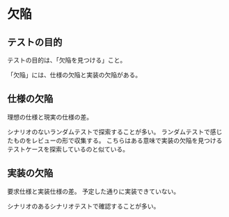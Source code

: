 # 欠陥

## テストの目的

テストの目的は、「欠陥を見つける」こと。

「欠陥」には、仕様の欠陥と実装の欠陥がある。

## 仕様の欠陥

理想の仕様と現実の仕様の差。

シナリオのないランダムテストで探索することが多い。
ランダムテストで感じたものをレビューの形で収集する。
こちらはある意味で実装の欠陥を見つけるテストケースを探索しているのと似ている。

## 実装の欠陥

要求仕様と実装仕様の差。
予定した通りに実装できていない。

シナリオのあるシナリオテストで確認することが多い。
